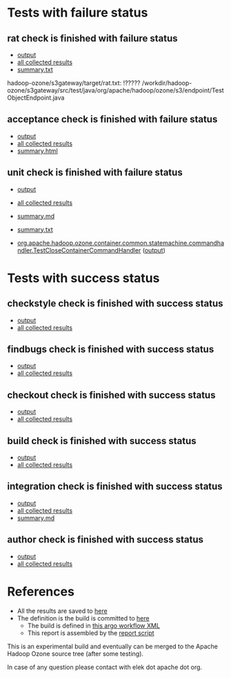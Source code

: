 # Tests with failure status

## rat check is finished with failure status

   * [output](https://raw.githubusercontent.com/elek/ozone-ci/master/pr/pr-hdds-1942-qmgdx/rat/output.log)
   * [all collected results](https://github.com/elek/ozone-ci/tree/master/pr/pr-hdds-1942-qmgdx/rat)
   * [summary.txt](https://github.com/elek/ozone-ci/tree/master/pr/pr-hdds-1942-qmgdx/rat/summary.txt)

hadoop-ozone/s3gateway/target/rat.txt: !????? /workdir/hadoop-ozone/s3gateway/src/test/java/org/apache/hadoop/ozone/s3/endpoint/TestObjectEndpoint.java

## acceptance check is finished with failure status

   * [output](https://raw.githubusercontent.com/elek/ozone-ci/master/pr/pr-hdds-1942-qmgdx/acceptance/output.log)
   * [all collected results](https://github.com/elek/ozone-ci/tree/master/pr/pr-hdds-1942-qmgdx/acceptance)
   * [summary.html](https://elek.github.io/ozone-ci/pr/pr-hdds-1942-qmgdx/acceptance/summary.html)


## unit check is finished with failure status

   * [output](https://raw.githubusercontent.com/elek/ozone-ci/master/pr/pr-hdds-1942-qmgdx/unit/output.log)
   * [all collected results](https://github.com/elek/ozone-ci/tree/master/pr/pr-hdds-1942-qmgdx/unit)
   * [summary.md](https://github.com/elek/ozone-ci/tree/master/pr/pr-hdds-1942-qmgdx/unit/summary.md)
   * [summary.txt](https://github.com/elek/ozone-ci/tree/master/pr/pr-hdds-1942-qmgdx/unit/summary.txt)

 * [org.apache.hadoop.ozone.container.common.statemachine.commandhandler.TestCloseContainerCommandHandler](hadoop-hdds/container-service/org.apache.hadoop.ozone.container.common.statemachine.commandhandler.TestCloseContainerCommandHandler.txt) ([output](hadoop-hdds/container-service/org.apache.hadoop.ozone.container.common.statemachine.commandhandler.TestCloseContainerCommandHandler-output.txt/\n))



# Tests with success status

## checkstyle check is finished with success status

   * [output](https://raw.githubusercontent.com/elek/ozone-ci/master/pr/pr-hdds-1942-qmgdx/checkstyle/output.log)
   * [all collected results](https://github.com/elek/ozone-ci/tree/master/pr/pr-hdds-1942-qmgdx/checkstyle)


## findbugs check is finished with success status

   * [output](https://raw.githubusercontent.com/elek/ozone-ci/master/pr/pr-hdds-1942-qmgdx/findbugs/output.log)
   * [all collected results](https://github.com/elek/ozone-ci/tree/master/pr/pr-hdds-1942-qmgdx/findbugs)


## checkout check is finished with success status

   * [output](https://raw.githubusercontent.com/elek/ozone-ci/master/pr/pr-hdds-1942-qmgdx/checkout/output.log)
   * [all collected results](https://github.com/elek/ozone-ci/tree/master/pr/pr-hdds-1942-qmgdx/checkout)


## build check is finished with success status

   * [output](https://raw.githubusercontent.com/elek/ozone-ci/master/pr/pr-hdds-1942-qmgdx/build/output.log)
   * [all collected results](https://github.com/elek/ozone-ci/tree/master/pr/pr-hdds-1942-qmgdx/build)


## integration check is finished with success status

   * [output](https://raw.githubusercontent.com/elek/ozone-ci/master/pr/pr-hdds-1942-qmgdx/integration/output.log)
   * [all collected results](https://github.com/elek/ozone-ci/tree/master/pr/pr-hdds-1942-qmgdx/integration)
   * [summary.md](https://github.com/elek/ozone-ci/tree/master/pr/pr-hdds-1942-qmgdx/integration/summary.md)




## author check is finished with success status

   * [output](https://raw.githubusercontent.com/elek/ozone-ci/master/pr/pr-hdds-1942-qmgdx/author/output.log)
   * [all collected results](https://github.com/elek/ozone-ci/tree/master/pr/pr-hdds-1942-qmgdx/author)




# References

 * All the results are saved to [here](https://github.com/elek/ozone-ci/tree/master/pr/pr-hdds-1942-qmgdx/)
 * The definition is the build is committed to [here](https://github.com/elek/argo-ozone)
    * The build is defined in [this argo workflow XML](https://github.com/elek/argo-ozone/blob/master/ozone-build.yaml)
    * This report is assembled by the [report script](https://github.com/elek/argo-ozone/blob/master/scripts/report.sh)

This is an experimental build and eventually can be merged to the Apache Hadoop Ozone source tree (after some testing).

In case of any question please contact with elek dot apache dot org.
